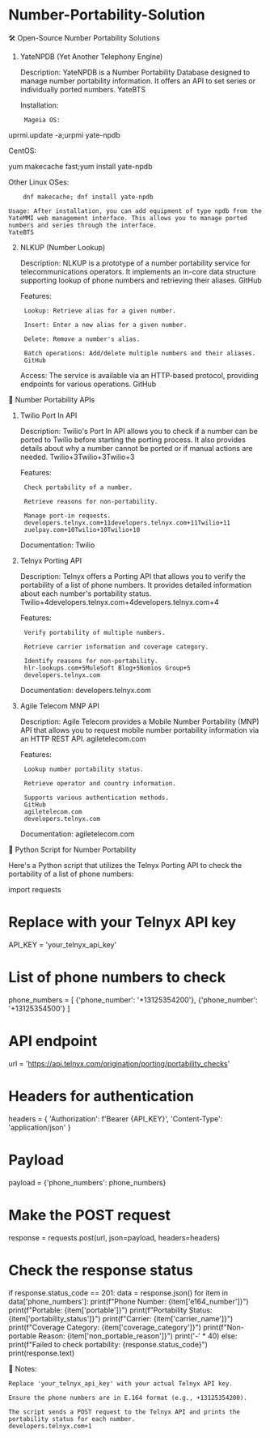 # Number-Portability-Solution

🛠️ Open-Source Number Portability Solutions
1. YateNPDB (Yet Another Telephony Engine)

    Description: YateNPDB is a Number Portability Database designed to manage number portability information. It offers an API to set series or individually ported numbers.
    YateBTS

    Installation:

        Mageia OS:

uprmi.update -a;urpmi yate-npdb

CentOS:

yum makecache fast;yum install yate-npdb

Other Linux OSes:

        dnf makecache; dnf install yate-npdb

    Usage: After installation, you can add equipment of type npdb from the YateMMI web management interface. This allows you to manage ported numbers and series through the interface.
    YateBTS

2. NLKUP (Number Lookup)

    Description: NLKUP is a prototype of a number portability service for telecommunications operators. It implements an in-core data structure supporting lookup of phone numbers and retrieving their aliases.
    GitHub

    Features:

        Lookup: Retrieve alias for a given number.

        Insert: Enter a new alias for a given number.

        Delete: Remove a number's alias.

        Batch operations: Add/delete multiple numbers and their aliases.
        GitHub

    Access: The service is available via an HTTP-based protocol, providing endpoints for various operations.
    GitHub

📡 Number Portability APIs
1. Twilio Port In API

    Description: Twilio's Port In API allows you to check if a number can be ported to Twilio before starting the porting process. It also provides details about why a number cannot be ported or if manual actions are needed.
    Twilio+3Twilio+3Twilio+3

    Features:

        Check portability of a number.

        Retrieve reasons for non-portability.

        Manage port-in requests.
        developers.telnyx.com+11developers.telnyx.com+11Twilio+11
        zuelpay.com+10Twilio+10Twilio+10

    Documentation:
    Twilio

2. Telnyx Porting API

    Description: Telnyx offers a Porting API that allows you to verify the portability of a list of phone numbers. It provides detailed information about each number's portability status.
    Twilio+4developers.telnyx.com+4developers.telnyx.com+4

    Features:

        Verify portability of multiple numbers.

        Retrieve carrier information and coverage category.

        Identify reasons for non-portability.
        hlr-lookups.com+5MuleSoft Blog+5Nomios Group+5
        developers.telnyx.com

    Documentation:
    developers.telnyx.com

3. Agile Telecom MNP API

    Description: Agile Telecom provides a Mobile Number Portability (MNP) API that allows you to request mobile number portability information via an HTTP REST API.
    agiletelecom.com

    Features:

        Lookup number portability status.

        Retrieve operator and country information.

        Supports various authentication methods.
        GitHub
        agiletelecom.com
        developers.telnyx.com

    Documentation:
    agiletelecom.com

🐍 Python Script for Number Portability

Here's a Python script that utilizes the Telnyx Porting API to check the portability of a list of phone numbers:

import requests

# Replace with your Telnyx API key
API_KEY = 'your_telnyx_api_key'

# List of phone numbers to check
phone_numbers = [
    {'phone_number': '+13125354200'},
    {'phone_number': '+13125354500'}
]

# API endpoint
url = 'https://api.telnyx.com/origination/porting/portability_checks'

# Headers for authentication
headers = {
    'Authorization': f'Bearer {API_KEY}',
    'Content-Type': 'application/json'
}

# Payload
payload = {'phone_numbers': phone_numbers}

# Make the POST request
response = requests.post(url, json=payload, headers=headers)

# Check the response status
if response.status_code == 201:
    data = response.json()
    for item in data['phone_numbers']:
        print(f"Phone Number: {item['e164_number']}")
        print(f"Portable: {item['portable']}")
        print(f"Portability Status: {item['portability_status']}")
        print(f"Carrier: {item['carrier_name']}")
        print(f"Coverage Category: {item['coverage_category']}")
        print(f"Non-portable Reason: {item['non_portable_reason']}")
        print('-' * 40)
else:
    print(f"Failed to check portability: {response.status_code}")
    print(response.text)

📌 Notes:

    Replace 'your_telnyx_api_key' with your actual Telnyx API key.

    Ensure the phone numbers are in E.164 format (e.g., +13125354200).

    The script sends a POST request to the Telnyx API and prints the portability status for each number.
    developers.telnyx.com+1
